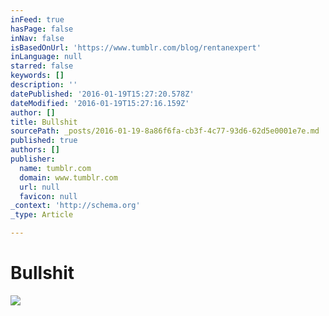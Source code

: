 ```yaml
---
inFeed: true
hasPage: false
inNav: false
isBasedOnUrl: 'https://www.tumblr.com/blog/rentanexpert'
inLanguage: null
starred: false
keywords: []
description: ''
datePublished: '2016-01-19T15:27:20.578Z'
dateModified: '2016-01-19T15:27:16.159Z'
author: []
title: Bullshit
sourcePath: _posts/2016-01-19-8a86f6fa-cb3f-4c77-93d6-62d5e0001e7e.md
published: true
authors: []
publisher:
  name: tumblr.com
  domain: www.tumblr.com
  url: null
  favicon: null
_context: 'http://schema.org'
_type: Article

---
```

# Bullshit
![](https://s3-us-west-2.amazonaws.com/the-grid-img/p/05b1cbe6818580ce819c211d0e80a70c75d3c0a2.gif)